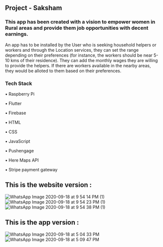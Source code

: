 ## Project - Saksham 

### This app has been created with a vision to empower women in Rural areas and provide them job opportunities with decent earnings. 

An app has to be installed by the User who is seeking household helpers or workers and through the Location services, they can set the range depending on their preferences (for instance, the workers should be near 5-10 kms of their residence). They can add the monthly wages they are willing to provide the helpers. If there are workers available in the nearby areas, they would be alloted to them based on their preferences.



### Tech Stack

•	Raspberry Pi

•	Flutter

•	Firebase

•	HTML

•	CSS

•	JavaScript

•	Pushengage

•	Here Maps API

•	Stripe payment gateway


## This is the website version :

![WhatsApp Image 2020-09-18 at 9 54 14 PM (1)](https://user-images.githubusercontent.com/56873389/93622420-be6a5000-f9fa-11ea-8adb-d39fb8439fe2.jpeg)
![WhatsApp Image 2020-09-18 at 9 54 23 PM (1)](https://user-images.githubusercontent.com/56873389/93622436-c75b2180-f9fa-11ea-830e-e97f3d4706e9.jpeg)
![WhatsApp Image 2020-09-18 at 9 54 38 PM (1)](https://user-images.githubusercontent.com/56873389/93622450-cde99900-f9fa-11ea-86ff-f4df4a6a3a32.jpeg)

## This is the app version :

![WhatsApp Image 2020-09-18 at 5 04 33 PM](https://user-images.githubusercontent.com/56873389/93622693-30429980-f9fb-11ea-891f-4d8b4ed9f240.jpeg)
![WhatsApp Image 2020-09-18 at 5 09 47 PM](https://user-images.githubusercontent.com/56873389/93622703-36387a80-f9fb-11ea-9b13-d0f1c4d7632e.jpeg)
